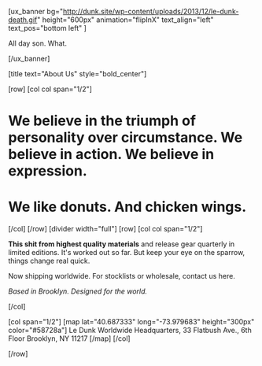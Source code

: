 [ux_banner bg="http://dunk.site/wp-content/uploads/2013/12/le-dunk-death.gif" height="600px" animation="flipInX" text_align="left" text_pos="bottom left" ]


<p class="lead">All day son. What.</p>

[/ux_banner]

[title text="About Us" style="bold_center"]

[row]
[col col span="1/2"]

<h1>We believe in the triumph of personality over circumstance. We believe in action. We believe in expression.</h1>

<h1>We like donuts. And chicken wings.</h1>

[/col]
[/row]
[divider width="full"]
[row]
[col col span="1/2"]
<p>
<strong>This shit from highest quality materials</strong> and release gear quarterly in limited editions. It's worked out so far. But keep your eye on the sparrow, things change real quick.

Now shipping worldwide. For stocklists or wholesale, contact us here.</p>
<p class="lead"><em>Based in Brooklyn. Designed for the world.</em></p>

[/col]

[col span="1/2"]
[map lat="40.687333" long="-73.979683" height="300px" color="#58728a"]
Le Dunk Worldwide Headquarters,
33 Flatbush Ave., 6th Floor
Brooklyn, NY 11217
[/map]
[/col]

[/row]